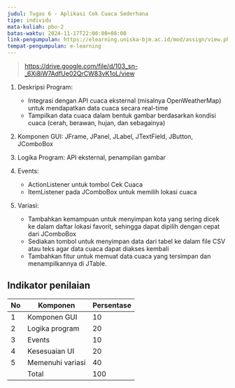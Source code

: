 ```yaml
---
judul: Tugas 6 - Aplikasi Cek Cuaca Sederhana
tipe: individu
mata-kuliah: pbo-2
batas-waktu: 2024-11-17T22:00:00+08:00
link-pengumpulan: https://elearning.uniska-bjm.ac.id/mod/assign/view.php?id=53172
tempat-pengumpulan: e-learning
---
```


> https://drive.google.com/file/d/103_sn-_6Xi8iW7AdfUe02QrCW83vK1oL/view

1. Deskripsi Program:

   - Integrasi dengan API cuaca eksternal (misalnya OpenWeatherMap) untuk mendapatkan data cuaca secara real-time
   - Tampilkan data cuaca dalam bentuk gambar berdasarkan kondisi cuaca (cerah, berawan, hujan, dan sebagainya)

2. Komponen GUI: JFrame, JPanel, JLabel, JTextField, JButton, JComboBox

3. Logika Program: API eksternal, penampilan gambar

4. Events:

   - ActionListener untuk tombol Cek Cuaca
   - ItemListener pada JComboBox untuk memilih lokasi cuaca

5. Variasi:

   - Tambahkan kemampuan untuk menyimpan kota yang sering dicek ke dalam daftar lokasi favorit, sehingga dapat dipilih dengan cepat dari JComboBox
   - Sediakan tombol untuk menyimpan data dari tabel ke dalam file CSV atau teks agar data cuaca dapat diakses kembali
   - Tambahkan fitur untuk memuat data cuaca yang tersimpan dan menampilkannya di JTable.

## Indikator penilaian

| No  | Komponen         | Persentase |
| --- | ---------------- | ---------- |
| 1   | Komponen GUI     | 10         |
| 2   | Logika program   | 20         |
| 3   | Events           | 10         |
| 4   | Kesesuaian UI    | 20         |
| 5   | Memenuhi variasi | 40         |
|     | Total            | 100        |
